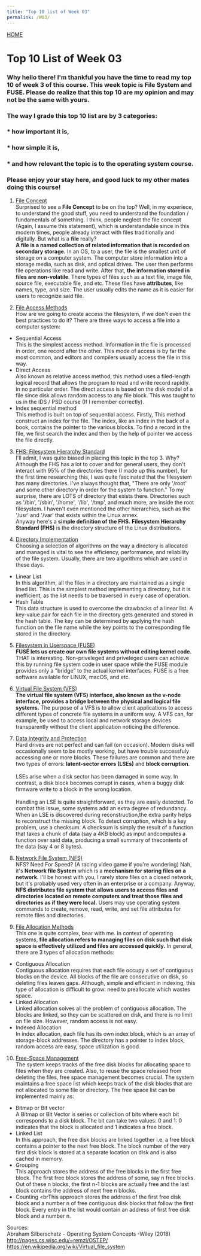 ```yaml
---
title: "Top 10 list of Week 03"
permalink: /W03/
---
```


[HOME](../)

# Top 10 List of Week 03

### Why hello there! I'm thankful you have the time to read my top 10 of week 3 of this course. This week topic is **File System and FUSE.** Please do realize that this top 10 are my opinion and may not be the same with yours. 
### The way I grade this top 10 list are by 3 categories:
### * how important it is,
### * how simple it is,
### * and how relevant the topic is to the operating system course.
### Please enjoy your stay here, and good luck to my other mates doing this course!

1. [File Concept](https://notesformsc.org/file-concepts/) <br>
Surprised to see a **File Concept** to be on the top? Well, in my experiece, to understand the good stuff, you need to understand the foundation / fundamentals of something. I think, people neglect the file concept (Again, I assume this statement), which is understandable since in this modern times, people already interact with files traditionally and digitally. But what is a **file** really? <br>
**A file is a named collection of related information that is recorded on secondary storage.** In an OS, to a user, the file is the smallest unit of storage on a computer system. The computer store information into a storage media, such as disk, and optical drives. The user then performs file operations like read and write. After that, **the information stored in files are non-volatile**. There types of files such as a text file, image file, source file, executable file, and etc. These files have **attributes**, like names, type, and size. The user usually edits the name as it is easier for users to recognize said file.

2. [File Access Methods](https://www.geeksforgeeks.org/file-access-methods-in-operating-system/) <br>
How are we going to create access the filesystem, if we don't even the best practices to do it? There are three ways to access a file into a computer system:
- Sequential Access <br> This is the simplest access method. Information in the file is processed in order, one record after the other. This mode of access is by far the most common, and editors and compilers usually access the file in this way.
- Direct Access <br> Also known as relative access method, this method uses a filed-length logical record that allows the program to read and write record rapidly. in no particular order. The direct access is based on the disk model of a file since disk allows random access to any file block. This was taught to us in the IDS / PSD course (If I remember correctly).
- Index sequential method <br> This method is built on top of sequential access. Firstly, This method construct an index for the file. The index, like an index in the back of a book, contains the pointer to the various blocks. To find a record in the file, we first search the index and then by the help of pointer we access the file directly.

3. [FHS: Filesystem Hierarchy Standard](https://refspecs.linuxfoundation.org/FHS_3.0/fhs-3.0.pdf) <br>
I'll admit, I was quite biased in placing this topic in the top 3. Why? Although the FHS has a lot to cover and for general users, they don't interact with 95% of the directories there (I made up this number), for the first time researching this, I was quite fascinated that the filesystem has many directories. I've always thought that, "There are only '/root' and some other directory in order for the system to function." To my surprise, there are LOTS of directory that exists there. Directories such as '/bin', '/sbin', '/home', '/lib', '/tmp', and much more, are inside the root filesystem. I haven't even mentioned the other hierarchies, such as the '/usr' and '/var' that exists within the Linux annex. <br>
Anyway here's a **simple definition of the FHS.** **Filesystem Hierarchy Standard (FHS)** is the directory structure of the Linux distributions.

4. [Directory Implementation](https://www.javatpoint.com/os-directory-implementation)<br>
Choosing a selection of algorithms on the way a directory is allocated and managed is vital to see the efficiency, performance, and reliability of the file system. Usually, there are two algorithms which are used in these days.
- Linear List <br> In this algorithm, all the files in a directory are maintained as a single lined list. This is the simplest method implementing a directory, but it is inefficient, as the list needs to be traversed in every case of operation.
- Hash Table <br> This data structure is used to overcome the drawbacks of a linear list. A key-value pair for each file in the directory gets generated and stored in the hash table. The key can be determined by applying the hash function on the file name while the key points to the corresponding file stored in the directory.

5. [Filesystem in Userspace (FUSE)](https://wikimili.com/en/Filesystem_in_Userspace) <br>
**FUSE lets us create our own file systems without editing kernel code.** THAT is interesting. Non-priveleged and priveleged users can achieve this by running file system code in user space while the FUSE module provides only a "bridge" to the actual kernel interfaces. FUSE is a free software available for LINUX, macOS, and etc.

6. [Virtual File System (VFS)](https://www.ibm.com/support/knowledgecenter/en/ssw_aix_71/kernelextension/virtual_fsys.html)<br>
**The virtual file system (VFS) interface, also known as the v-node interface, provides a bridge between the physical and logical file systems.** The purpose of a VFS is to allow client applications to access different types of concrete file systems in a uniform way. A VFS can, for example, be used to access local and network storage devices transparently without the client application noticing the difference.

7. [Data Integrity and Protection](http://pages.cs.wisc.edu/~remzi/OSTEP/file-integrity.pdf) <br>
Hard drives are not perfect and can fail (on occasion). Modern disks will occasionally seem to be mostly working, but have trouble successfuly accessing one or more blocks. These failures are common and there are two types of errors: **latent-sector errors (LSEs)** and **block corruption**. <br> <br>
LSEs arise when a disk sector has been damaged in some way. In contrast, a disk block becomes corrupt in cases, when a buggy disk firmware write to a block in the wrong location. <br> <br>
Handling an LSE is quite straightforward, as they are easily detected. To combat this issue, some systems add an extra degree of redundancy. When an LSE is discovered during reconstruction,the extra parity helps to reconstruct the missing block. To detect corruption, which is a key problem, use a checksum. A checksum is simply the result of a function that takes a chunk of data (say a 4KB block) as input andcomputes a function over said data, producing a small summary of thecontents of the data (say 4 or 8 bytes).

8. [Network File System (NFS)](https://www.ibm.com/support/knowledgecenter/en/ssw_aix_71/network/nfs_intro.html) <br>
NFS? Need For Speed? (A racing video game if you're wondering) Nah, it's **Network file System** which is a **mechanism for storing files on a network.** I'll be honest with you, I rarely store files on a closed network, but it's probably used very often in an enterprise or a company. Anyway, **NFS distributes file system that allows users to access files and directories located on remote computers and treat those files and directories as if they were local.** Users may use operating system commands to create, remove, read, write, and set file attributes for remote files and directories.

9. [File Allocation Methods](https://www.8bitavenue.com/file-allocation-methods-in-os/) <br>
This one is quite complex, bear with me. In context of operating systems, **file allocation refers to managing files on disk such that disk space is effectively utilized and files are accessed quickly.** In general, there are 3 types of allocation methods:
- Contiguous Allocation <br> Contiguous allocation requires that each file occupy a set of contiguous blocks on the device. All blocks of the file are consecutive on disk, so deleting files leaves gaps. Although, simple and efficient in indexing, this type of allocation is difficult to grow: need to preallocate which wastes space.
- Linked Allocation <br> Linked allocation solves all the problem of contiguous allocation. The blocks are linked, so they can be scattered on disk, and there is no limit on file size. However, random access is not easy.
- Indexed Allocation <br> In index allocation, each file has its own index block, which is an array of storage-block addresses. The directory has a pointer to index block, random access are easy, space utilization is good.

10. [Free-Space Management](https://tutorialspoint.dev/computer-science/operating-systems/operating-system-free-space-management) <br>
The system keeps tracks of the free disk blocks for allocating space to files when they are created. Also, to reuse the space released from deleting the files, free space management becomes crucial. The system maintains a free space list which keeps track of the disk blocks that are not allocated to some file or directory. The free space list can be implemented mainly as:
- Bitmap or Bit vector <br> A Bitmap or Bit Vector is series or collection of bits where each bit corresponds to a disk block. The bit can take two values: 0 and 1: 0 indicates that the block is allocated and 1 indicates a free block.
- Linked List <br> In this approach, the free disk blocks are linked together i.e. a free block contains a pointer to the next free block. The block number of the very first disk block is stored at a separate location on disk and is also cached in memory.
- Grouping <br> This approach stores the address of the free blocks in the first free block. The first free block stores the address of some, say n free blocks. Out of these n blocks, the first n-1 blocks are actually free and the last block contains the address of next free n blocks.
- Counting <brThis approach stores the address of the first free disk block and a number n of free contiguous disk blocks that follow the first block. Every entry in the list would contain an address of first free disk block and a number n.

Sources: <br>
Abraham Silberschatz - Operating System Concepts -Wiley (2018) <br>
http://pages.cs.wisc.edu/~remzi/OSTEP/ <br>
https://en.wikipedia.org/wiki/Virtual_file_system <br>
